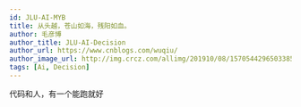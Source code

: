 ```yaml
---
id: JLU-AI-MYB
title: 从头越，苍山如海，残阳如血。
author: 毛彦博
author_title: JLU-AI-Decision
author_url: https://www.cnblogs.com/wuqiu/
author_image_url: http://img.crcz.com/allimg/201910/08/1570544296503385.jpg
tags: [Ai, Decision]
---
```


代码和人，有一个能跑就好
